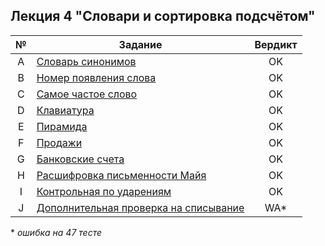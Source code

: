 ## Лекция 4 "Словари и сортировка подсчётом"
| № | Задание | Вердикт |
| :-: | - | :-: |
| A | [Словарь синонимов](task_a.cpp)  | OK |
| B | [Номер появления слова](task_b.cpp)  | OK |
| C | [Самое частое слово](task_c.cpp)  | OK |
| D | [Клавиатура](task_d.cpp)  | OK |
| E | [Пирамида](task_e.cpp)  | OK |
| F | [Продажи](task_f.cpp)  | OK |
| G | [Банковские счета](task_g.cpp)  | OK |
| H | [Расшифровка письменности Майя](task_h.cpp)  | OK |
| I | [Контрольная по ударениям](task_i.cpp)  | OK |
| J | [Дополнительная проверка на списывание](task_j.cpp)  | WA* |

\* *ошибка на 47 тесте*